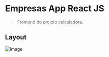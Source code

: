 # Empresas App React JS
> Frontend do projeto calculadora.


## Layout
![image](https://user-images.githubusercontent.com/50468893/114321548-b2a6be00-9af1-11eb-8919-de4985d8cf84.png)
